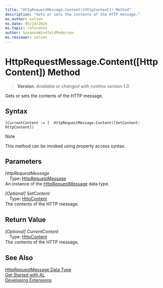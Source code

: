```yaml
---
title: "HttpRequestMessage.Content([HttpContent]) Method"
description: "Gets or sets the contents of the HTTP message."
ms.author: solsen
ms.date: 05/14/2024
ms.topic: reference
author: SusanneWindfeldPedersen
ms.reviewer: solsen
---
```

[//]: # (START>DO_NOT_EDIT)
[//]: # (IMPORTANT:Do not edit any of the content between here and the END>DO_NOT_EDIT.)
[//]: # (Any modifications should be made in the .xml files in the ModernDev repo.)
# HttpRequestMessage.Content([HttpContent]) Method
> **Version**: _Available or changed with runtime version 1.0._

Gets or sets the contents of the HTTP message.


## Syntax
```AL
[CurrentContent := ]  HttpRequestMessage.Content([SetContent: HttpContent])
```
> [!NOTE]
> This method can be invoked using property access syntax.
## Parameters
*HttpRequestMessage*  
&emsp;Type: [HttpRequestMessage](httprequestmessage-data-type.md)  
An instance of the [HttpRequestMessage](httprequestmessage-data-type.md) data type.  

*[Optional] SetContent*  
&emsp;Type: [HttpContent](../httpcontent/httpcontent-data-type.md)  
The contents of the HTTP message.  


## Return Value
*[Optional] CurrentContent*  
&emsp;Type: [HttpContent](../httpcontent/httpcontent-data-type.md)  
The contents of the HTTP message.


[//]: # (IMPORTANT: END>DO_NOT_EDIT)
## See Also
[HttpRequestMessage Data Type](httprequestmessage-data-type.md)  
[Get Started with AL](../../devenv-get-started.md)  
[Developing Extensions](../../devenv-dev-overview.md)